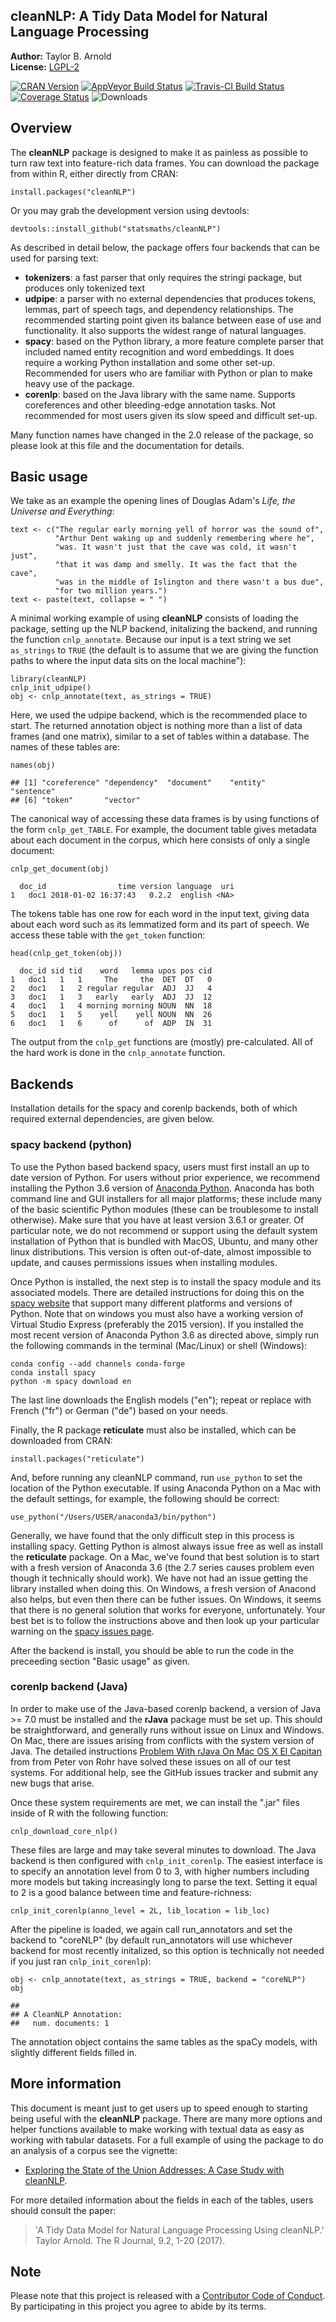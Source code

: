 ## cleanNLP: A Tidy Data Model for Natural Language Processing

**Author:** Taylor B. Arnold<br/>
**License:** [LGPL-2](https://opensource.org/licenses/LGPL-2.1)

[![CRAN Version](http://www.r-pkg.org/badges/version/cleanNLP)](https://CRAN.R-project.org/package=cleanNLP)  [![AppVeyor Build Status](https://ci.appveyor.com/api/projects/status/github/statsmaths/cleanNLP?branch=master&svg=true)](https://ci.appveyor.com/project/statsmaths/cleanNLP) [![Travis-CI Build Status](https://travis-ci.org/statsmaths/cleanNLP.svg?branch=master)](https://travis-ci.org/statsmaths/cleanNLP) [![Coverage Status](https://img.shields.io/codecov/c/github/statsmaths/cleanNLP/master.svg)](https://codecov.io/github/statsmaths/cleanNLP?branch=master) ![Downloads](http://cranlogs.r-pkg.org/badges/cleanNLP)

## Overview

The **cleanNLP** package is designed to make it as painless as possible
to turn raw text into feature-rich data frames. You can download the
package from within R, either directly from CRAN:
```{r}
install.packages("cleanNLP")
```
Or you may grab the development version using devtools:
```{r}
devtools::install_github("statsmaths/cleanNLP")
```
As described in detail below, the package offers four backends that
can be used for parsing text:

- **tokenizers**: a fast parser that only requires the stringi package,
but produces only tokenized text
- **udpipe**: a parser with no external dependencies that produces
tokens, lemmas, part of speech tags, and dependency relationships. The
recommended starting point given its balance between ease of use and
functionality. It also supports the widest range of natural languages.
- **spacy**: based on the Python library, a more feature complete parser
that included named entity recognition and word embeddings. It does require
a working Python installation and some other set-up. Recommended for users
who are familiar with Python or plan to make heavy use of the package.
- **corenlp**: based on the Java library with the same name. Supports
coreferences and other bleeding-edge annotation tasks. Not recommended
for most users given its slow speed and difficult set-up.

Many function names have changed in the 2.0 release of the package, so
please look at this file and the documentation for details.

## Basic usage

We take as an example the opening lines of Douglas Adam's
*Life, the Universe and Everything*:

```{r}
text <- c("The regular early morning yell of horror was the sound of",
          "Arthur Dent waking up and suddenly remembering where he",
          "was. It wasn't just that the cave was cold, it wasn't just",
          "that it was damp and smelly. It was the fact that the cave",
          "was in the middle of Islington and there wasn't a bus due",
          "for two million years.")
text <- paste(text, collapse = " ")
```

A minimal working example of using **cleanNLP** consists of loading the
package, setting up the NLP backend, initalizing the backend, and running
the function `cnlp_annotate`. Because our input is a text string we set
`as_strings` to `TRUE` (the default is to assume that we are giving the
function paths to where the input data sits on the local machine"):

```{r}
library(cleanNLP)
cnlp_init_udpipe()
obj <- cnlp_annotate(text, as_strings = TRUE)
```

Here, we used the udpipe backend, which is the recommended place to start.
The returned annotation
object is nothing more than a list of data frames (and one matrix),
similar to a set of tables within a database. The names of these tables
are:

```{r}
names(obj)
```
```
## [1] "coreference" "dependency"  "document"    "entity"      "sentence"
## [6] "token"       "vector"
```

The canonical way of accessing these data frames is by using functions of
the form `cnlp_get_TABLE`. For example, the document table gives metadata about
each document in the corpus, which here consists of only a single
document:

```{r}
cnlp_get_document(obj)
```
```
  doc_id                time version language  uri
1   doc1 2018-01-02 16:37:43   0.2.2  english <NA>
```

The tokens table has one row for each word in the input text, giving data
about each word such as its lemmatized form and its part of speech. We
access these table with the `get_token` function:

```{r}
head(cnlp_get_token(obj))
```
```
  doc_id sid tid    word   lemma upos pos cid
1   doc1   1   1     The     the  DET  DT   0
2   doc1   1   2 regular regular  ADJ  JJ   4
3   doc1   1   3   early   early  ADJ  JJ  12
4   doc1   1   4 morning morning NOUN  NN  18
5   doc1   1   5    yell    yell NOUN  NN  26
6   doc1   1   6      of      of  ADP  IN  31
```

The output from the `cnlp_get` functions are (mostly) pre-calculated.
All of the hard work is done in the `cnlp_annotate` function.

## Backends

Installation details for the spacy and corenlp backends, both of which
required external dependencies, are given below.

### spacy backend (python)

To use the Python based backend spacy, users must first install an up to
date version of Python. For users without prior experience, we recommend
installing the Python 3.6 version of
[Anaconda Python](https://www.continuum.io/downloads). Anaconda has both
command line and GUI installers for all major platforms; these include
many of the basic scientific Python modules (these can be troublesome
to install otherwise). Make sure that you have at least version 3.6.1
or greater. Of particular note, we do not recommend or support
using the default system installation of Python that is bundled with
MacOS, Ubuntu, and many other linux distributions. This version is often
out-of-date, almost impossible to update, and causes permissions issues
when installing modules.

Once Python is installed, the next step is to install the spacy module
and its associated models. There are detailed instructions for doing
this on the [spacy website](https://spacy.io/docs/usage/) that support
many different platforms and versions of Python. Note that on windows
you must also have a working version of Virtual Studio Express
(preferably the 2015 version). If you installed the
most recent version of Anaconda Python 3.6 as directed above, simply
run the following commands in the terminal (Mac/Linux) or shell (Windows):

```
conda config --add channels conda-forge
conda install spacy
python -m spacy download en
```

The last line downloads the English models ("en"); repeat or replace
with French ("fr") or German ("de") based on your needs.

Finally, the R package **reticulate** must also be installed, which
can be downloaded from CRAN:
```{r}
install.packages("reticulate")
```

And, before running any cleanNLP command, run `use_python` to set the
location of the Python executable. If using Anaconda Python on a Mac
with the default settings, for example, the following should be correct:

```{r}
use_python("/Users/USER/anaconda3/bin/python")
```

Generally, we have found that the only difficult step in this process
is installing spacy. Getting Python is almost always issue free as well
as install the **reticulate** package. On a Mac, we've found that best
solution is to start with a fresh version of Anaconda 3.6 (the 2.7
series causes problem even though it technically should work). We have
not had an issue getting the library installed when doing this.
On Windows, a fresh version of Anacond also helps, but even then there
can be futher issues. On Windows, it seems that there is no
general solution that works for everyone, unfortunately. Your best bet
is to follow the instructions above and then look up your particular
warning on the [spacy issues page](https://github.com/explosion/spacy/issues).

After the backend is install, you should be able to run the code in the
preceeding section "Basic usage" as given.

### corenlp backend (Java)

In order to make use of the Java-based corenlp backend, a version of
Java >= 7.0 must be installed and the **rJava** package must be set up.
This should be straightforward, and generally runs without issue on
Linux and Windows. On Mac, there are issues arising from conflicts with
the system version of Java. The detailed instructions
[Problem With rJava On Mac OS X El Capitan](http://charlotte-ngs.github.io/2016/01/MacOsXrJavaProblem.html) from
from Peter von Rohr have solved these issues on all of our test systems.
For additional help, see the GitHub issues tracker and submit any new
bugs that arise.

Once these system requirements are met, we can install the ".jar" files
inside of R with the following function:

```{r}
cnlp_download_core_nlp()
```

These files are large and may take several minutes to download. The Java
backend is then configured with `cnlp_init_corenlp`. The easiest
interface is to specify an annotation level from 0 to 3, with higher numbers
including more models but taking increasingly long to parse the text.
Setting it equal to 2 is a good balance between time and
feature-richness:

```{r}
cnlp_init_corenlp(anno_level = 2L, lib_location = lib_loc)
```

After the pipeline is loaded, we again call run_annotators and set the
backend to "coreNLP" (by default run_annotators will use whichever backend
for most recently initalized, so this option is technically not
needed if you just ran `cnlp_init_corenlp`):

```{r}
obj <- cnlp_annotate(text, as_strings = TRUE, backend = "coreNLP")
obj
```
```
##
## A CleanNLP Annotation:
##   num. documents: 1
```

The annotation object contains the same tables as the spaCy models,
with slightly different fields filled in.

## More information

This document is meant just to get users up to speed enough to starting being
useful with the **cleanNLP** package. There are many more options and helper
functions available to make working with textual data as easy as working with
tabular datasets. For a full example of using the package to do an analysis
of a corpus see the vignette:

 - [Exploring the State of the Union Addresses: A Case Study with cleanNLP](https://cran.r-project.org/package=cleanNLP/vignettes/case_study.html).

For more detailed information about the fields in each of the tables, users
should consult the paper:

> 'A Tidy Data Model for Natural Language Processing Using cleanNLP.' Taylor Arnold. The R Journal, 9.2, 1-20 (2017).

## Note

Please note that this project is released with a [Contributor Code of Conduct](CONDUCT.md). By participating in this project you agree to abide by its terms.


